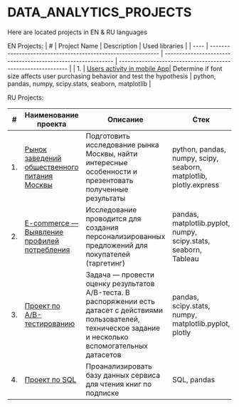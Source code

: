 # DATA_ANALYTICS_PROJECTS

Here are located projects in EN & RU languages

EN Projects:
| #    | Project Name                | Description                                                     | Used libraries                                                         |
| ---- | ------------------------------------------------------------ | ------------------------------------------------------------ | ------------------------------------------------------------ |
| 1.   | [Users activity in mobile App](https://github.com/EkaterinaVershinina/DA_77/tree/main/Project_1_EN)| Determine if font size affects user purchasing behavior and test the hypothesis  | python, pandas, numpy, scipy.stats, seaborn, matplotlib      |

RU Projects:

| #    | Наименование проекта                | Описание                                                     | Стек                                                         |
| ---- | ------------------------------------------------------------ | ------------------------------------------------------------ | ------------------------------------------------------------ |
| 1.   | [ Рынок заведений общественного питания Москвы](https://github.com/EkaterinaVershinina/DA_77/tree/main/Project_9)| Подготовить исследование рынка Москвы, найти интересные особенности и презентовать полученные результаты | python, pandas, numpy, scipy, seaborn, matplotlib, plotly.express      |
| 2.   |[E-commerce — Выявление профилей потребления](https://github.com/EkaterinaVershinina/DA_77/tree/main/Project_10) | Исследование проводится для создания персонализированных предложений для покупателей (таргетинг) |pandas, matplotlib.pyplot, numpy, scipy.stats, seaborn, Tableau |
| 3.   |[Проект по А/B-тестированию](https://github.com/EkaterinaVershinina/DA_77/tree/main/Project_2) | Задача — провести оценку результатов A/B-теста. В распоряжении есть датасет с действиями пользователей, техническое задание и несколько вспомогательных датасетов | pandas, scipy.stats, numpy, matplotlib.pyplot, plotly |
| 4.   |[Проект по SQL]([https://github.com/EkaterinaVershinina/DA_77/tree/main/Project_2](https://github.com/EkaterinaVershinina/DA_77/tree/main/Project_3)) | Проанализировать базу данных сервиса для чтения книг по подписке | SQL, pandas |
